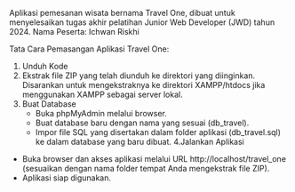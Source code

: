 Aplikasi pemesanan wisata bernama Travel One, dibuat untuk menyelesaikan tugas akhir pelatihan Junior Web Developer (JWD) tahun 2024.
Nama Peserta: Ichwan Riskhi 

Tata Cara Pemasangan Aplikasi Travel One:
1. Unduh Kode
2. Ekstrak file ZIP yang telah diunduh ke direktori yang diinginkan.
   Disarankan untuk mengekstraknya ke direktori XAMPP/htdocs jika menggunakan XAMPP sebagai server lokal.
3. Buat Database
   - Buka phpMyAdmin melalui browser.
   - Buat database baru dengan nama yang sesuai (db_travel).
   - Impor file SQL yang disertakan dalam folder aplikasi (db_travel.sql) ke dalam database yang baru dibuat.
4.Jalankan Aplikasi
  - Buka browser dan akses aplikasi melalui URL http://localhost/travel_one (sesuaikan dengan nama folder tempat Anda mengekstrak file ZIP).
  - Aplikasi siap digunakan.
